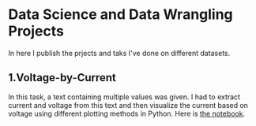 # Data Science and Data Wrangling Projects
In here I publish the prjects and taks I've done on different datasets.

## 1.Voltage-by-Current 
In this task, a text containing multiple values was given. I had to extract current and voltage from this text and then visualize the current based on voltage using different plotting methods in Python.
Here is [the notebook](https://github.com/berserkhmdvhb/Data-Science-Projects/blob/main/Voltage-by-Current.ipynb).
